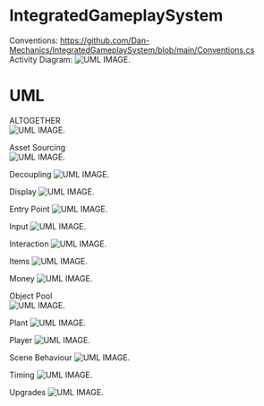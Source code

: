 # IntegratedGameplaySystem

Conventions: https://github.com/Dan-Mechanics/IntegratedGameplaySystem/blob/main/Conventions.cs \
Activity Diagram:
![UML IMAGE.](https://github.com/Dan-Mechanics/IntegratedGameplaySystem/blob/main/UML/activity_diagram.png)

# UML

ALTOGETHER\
![UML IMAGE.](https://github.com/Dan-Mechanics/IntegratedGameplaySystem/blob/main/UML/all_img.png)

Asset Sourcing\
![UML IMAGE.](https://github.com/Dan-Mechanics/IntegratedGameplaySystem/blob/main/UML/asset_sourcing_img.png)

Decoupling
![UML IMAGE.](https://github.com/Dan-Mechanics/IntegratedGameplaySystem/blob/main/UML/decoupling_img.png)

Display
![UML IMAGE.](https://github.com/Dan-Mechanics/IntegratedGameplaySystem/blob/main/UML/display_img.png)

Entry Point
![UML IMAGE.](https://github.com/Dan-Mechanics/IntegratedGameplaySystem/blob/main/UML/entry_point_img.png)

Input
![UML IMAGE.](https://github.com/Dan-Mechanics/IntegratedGameplaySystem/blob/main/UML/input_img.png)

Interaction
![UML IMAGE.](https://github.com/Dan-Mechanics/IntegratedGameplaySystem/blob/main/UML/interaction_img.png)

Items
![UML IMAGE.](https://github.com/Dan-Mechanics/IntegratedGameplaySystem/blob/main/UML/items_img.png)

Money
![UML IMAGE.](https://github.com/Dan-Mechanics/IntegratedGameplaySystem/blob/main/UML/money_img.png)

Object Pool\
![UML IMAGE.](https://github.com/Dan-Mechanics/IntegratedGameplaySystem/blob/main/UML/object_pool_img.png)

Plant
![UML IMAGE.](https://github.com/Dan-Mechanics/IntegratedGameplaySystem/blob/main/UML/plant_img.png)

Player
![UML IMAGE.](https://github.com/Dan-Mechanics/IntegratedGameplaySystem/blob/main/UML/player_img.png)

Scene Behaviour
![UML IMAGE.](https://github.com/Dan-Mechanics/IntegratedGameplaySystem/blob/main/UML/scene_behaviour_img.png)

Timing
![UML IMAGE.](https://github.com/Dan-Mechanics/IntegratedGameplaySystem/blob/main/UML/timing_img.png)

Upgrades
![UML IMAGE.](https://github.com/Dan-Mechanics/IntegratedGameplaySystem/blob/main/UML/upgrades_img.png)